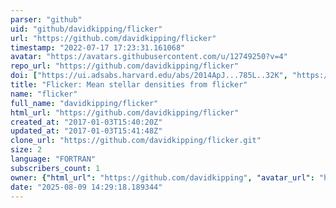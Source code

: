 ```yaml
---
parser: "github"
uid: "github/davidkipping/flicker"
url: "https://github.com/davidkipping/flicker"
timestamp: "2022-07-17 17:23:31.161068"
avatar: "https://avatars.githubusercontent.com/u/12749250?v=4"
repo_url: "https://github.com/davidkipping/flicker"
doi: ["https://ui.adsabs.harvard.edu/abs/2014ApJ...785L..32K", "https://ui.adsabs.harvard.edu/abs/2014ascl.soft11016K/abstract"]
title: "Flicker: Mean stellar densities from flicker"
name: "flicker"
full_name: "davidkipping/flicker"
html_url: "https://github.com/davidkipping/flicker"
created_at: "2017-01-03T15:40:20Z"
updated_at: "2017-01-03T15:41:48Z"
clone_url: "https://github.com/davidkipping/flicker.git"
size: 2
language: "FORTRAN"
subscribers_count: 1
owner: {"html_url": "https://github.com/davidkipping", "avatar_url": "https://avatars.githubusercontent.com/u/12749250?v=4", "login": "davidkipping", "type": "User"}
date: "2025-08-09 14:29:18.189344"
---
```

